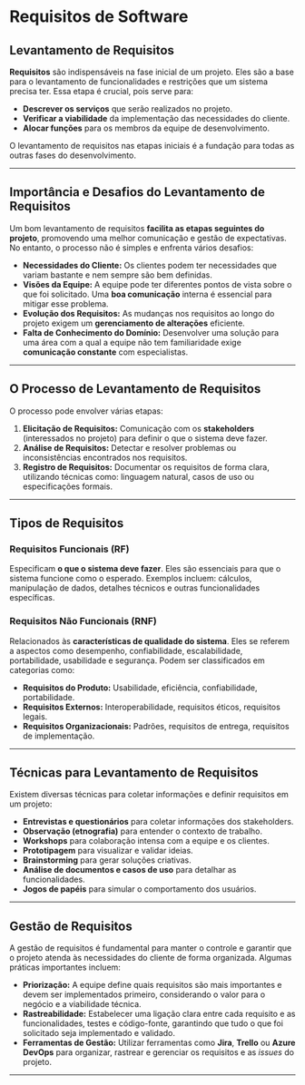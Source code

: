 # Requisitos de Software

## Levantamento de Requisitos

**Requisitos** são indispensáveis na fase inicial de um projeto. Eles são a base para o levantamento de funcionalidades e restrições que um sistema precisa ter. Essa etapa é crucial, pois serve para:

* **Descrever os serviços** que serão realizados no projeto.
* **Verificar a viabilidade** da implementação das necessidades do cliente.
* **Alocar funções** para os membros da equipe de desenvolvimento.

O levantamento de requisitos nas etapas iniciais é a fundação para todas as outras fases do desenvolvimento.

---

## Importância e Desafios do Levantamento de Requisitos

Um bom levantamento de requisitos **facilita as etapas seguintes do projeto**, promovendo uma melhor comunicação e gestão de expectativas. No entanto, o processo não é simples e enfrenta vários desafios:

* **Necessidades do Cliente:** Os clientes podem ter necessidades que variam bastante e nem sempre são bem definidas.
* **Visões da Equipe:** A equipe pode ter diferentes pontos de vista sobre o que foi solicitado. Uma **boa comunicação** interna é essencial para mitigar esse problema.
* **Evolução dos Requisitos:** As mudanças nos requisitos ao longo do projeto exigem um **gerenciamento de alterações** eficiente.
* **Falta de Conhecimento do Domínio:** Desenvolver uma solução para uma área com a qual a equipe não tem familiaridade exige **comunicação constante** com especialistas.

---

## O Processo de Levantamento de Requisitos

O processo pode envolver várias etapas:

1.  **Elicitação de Requisitos:** Comunicação com os **stakeholders** (interessados no projeto) para definir o que o sistema deve fazer.
2.  **Análise de Requisitos:** Detectar e resolver problemas ou inconsistências encontrados nos requisitos.
3.  **Registro de Requisitos:** Documentar os requisitos de forma clara, utilizando técnicas como: linguagem natural, casos de uso ou especificações formais.

---

## Tipos de Requisitos

### Requisitos Funcionais (RF)

Especificam **o que o sistema deve fazer**. Eles são essenciais para que o sistema funcione como o esperado. Exemplos incluem: cálculos, manipulação de dados, detalhes técnicos e outras funcionalidades específicas.

### Requisitos Não Funcionais (RNF)

Relacionados às **características de qualidade do sistema**. Eles se referem a aspectos como desempenho, confiabilidade, escalabilidade, portabilidade, usabilidade e segurança. Podem ser classificados em categorias como:

* **Requisitos do Produto:** Usabilidade, eficiência, confiabilidade, portabilidade.
* **Requisitos Externos:** Interoperabilidade, requisitos éticos, requisitos legais.
* **Requisitos Organizacionais:** Padrões, requisitos de entrega, requisitos de implementação.

---

## Técnicas para Levantamento de Requisitos

Existem diversas técnicas para coletar informações e definir requisitos em um projeto:

* **Entrevistas e questionários** para coletar informações dos stakeholders.
* **Observação (etnografia)** para entender o contexto de trabalho.
* **Workshops** para colaboração intensa com a equipe e os clientes.
* **Prototipagem** para visualizar e validar ideias.
* **Brainstorming** para gerar soluções criativas.
* **Análise de documentos e casos de uso** para detalhar as funcionalidades.
* **Jogos de papéis** para simular o comportamento dos usuários.

---

## Gestão de Requisitos

A gestão de requisitos é fundamental para manter o controle e garantir que o projeto atenda às necessidades do cliente de forma organizada. Algumas práticas importantes incluem:

* **Priorização:** A equipe define quais requisitos são mais importantes e devem ser implementados primeiro, considerando o valor para o negócio e a viabilidade técnica.
* **Rastreabilidade:** Estabelecer uma ligação clara entre cada requisito e as funcionalidades, testes e código-fonte, garantindo que tudo o que foi solicitado seja implementado e validado.
* **Ferramentas de Gestão:** Utilizar ferramentas como **Jira**, **Trello** ou **Azure DevOps** para organizar, rastrear e gerenciar os requisitos e as *issues* do projeto.

---
